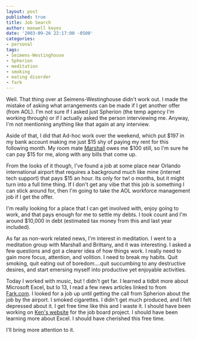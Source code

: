 ```yaml
---
layout: post
published: true
title: Job Search
author: maxwell keyes
date: '2003-09-26 22:17:00 -0500'
categories:
- personal
tags:
- Seimens-Westinghouse
- Spherion
- meditation
- smoking
- eating disorder
- fark
---
```


Well. That thing over at Seimens-Westinghouse didn't work out. I made the
mistake of asking what arrangements can be made if I get another offer (from
AOL). I'm not sure if I asked just Spherion (the temp agency I'm working
through) or if I actually asked the person interviewing me. Anyway, I'm not
mentioning anything like that again at any interview.

Aside of that, I did that Ad-hoc work over the weekend, which put $197 in my
bank account making me just $15 shy of paying my rent for this following month.
My room mate [Marshall](http://pillarofrationality.blogspot.com/) owes me $100
still, so I'm sure he can pay $15 for me, along with any bills that come up.

From the looks of it though, I've found a job at some place near Orlando
international airport that requires a background much like mine (internet tech
support) that pays $15 an hour. Its only for tw! o months, but it might turn
into a full time thing. If I don't get any vibe that this job is something I can
stick around for, then I'm going to take the AOL workforce management job if I
get the offer.

I'm really looking for a place that I can get involved with, enjoy going to
work, and that pays enough for me to settle my debts. I took count and I'm
around $10,000 in debt (estimated tax money from this and last year included).

As far as non-work related news, I'm interest in meditation. I went to a
meditation group with Marshall and Brittany, and it was interesting. I asked a
few questions and got a clearer idea of how things work. I really need to gain
more focus, attention, and volition. I need to break my habits. Quit smoking,
quit eating out of boredom....quit succumbing to any destructive desires, and
start emersing myself into productive yet enjoyable activities.

Today I worked with music, but ! didn't get far. I learned a tidbit more about
Microsoft Excel, but lo 13, I read a few news articles linked to from
[Fark.com](http://www.fark.com/). I looked for a job up until getting the call
from Spherion about the job by the airport. I smoked cigarettes. I didn't get
much produced, and I felt depressed about it. I get free time like this and I
waste it. I should have been working on
[Ken's website](http://www.superslow.com/) for the job board project. I should
have been learning more about Excel. I should have cherished this free time.

I'll bring more attention to it.
